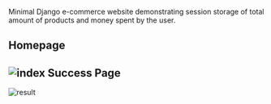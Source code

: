 Minimal Django e-commerce website demonstrating session storage of total amount of products and money spent by the user.

Homepage
------
![index](https://i.imgur.com/nSgwsLv.png)
Success Page
------
![result](https://i.imgur.com/tT7SheT.png)
